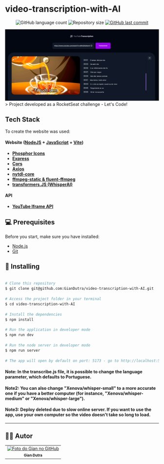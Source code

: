 # video-transcription-with-AI

<p align="center">
  <img alt="GitHub language count" src="https://img.shields.io/github/languages/count/GianDutra/video-transcription-with-AI?color=%2304D361">

  <img alt="Repository size" src="https://img.shields.io/github/repo-size/GianDutra/video-transcription-with-AI">

   <a href="https://github.com/GianDutra/video-transcription-with-AI/commits/master">
    <img alt="GitHub last commit" src="https://img.shields.io/github/last-commit/GianDutra/video-transcription-with-AI">
  </a>
  
</p>
<img src="./.github/1.png" alt="video-transcription-with-AI" title="video-transcription-with-AI">
> Project developed as a RocketSeat challenge - Let's Code!

## Tech Stack

To create the website was used:

#### **Website**  ([NodeJS](https://nodejs.org)  +  [JavaScript](https://www.javascript.com/) + [Vite](https://vitejs.dev/))

- **[Phosphor Icons](https://phosphoricons.com/)**
- **[Express](https://expressjs.com/pt-br/)**
- **[Cors](https://developer.mozilla.org/en-US/docs/Web/HTTP/CORS)**
- **[Axios](https://axios-http.com/)**
- **[nytdl-core](https://github.com/fent/node-ytdl-core)**
- **[ffmpeg-static & fluent-ffmpeg](https://creatomate.com/blog/how-to-use-ffmpeg-in-nodejs)**
- **[transformers.JS (WhisperAI)](https://github.com/xenova/transformers.js)**
  
#### **API**
- **[YouTube Iframe API](https://developers.google.com/youtube/iframe_api_reference#Getting_Started)**

## 💻 Prerequisites
Before you start, make sure you have installed:

* [Node.js](https://nodejs.org/en/)
* [Git](https://git-scm.com)

## 🚀 Installing <video-transcription-with-AI>

 
```bash

# Clone this repository
$ git clone git@github.com:GianDutra/video-transcription-with-AI.git

# Access the project folder in your terminal
$ cd video-transcription-with-AI

# Install the dependencies
$ npm install

# Run the application in developer mode
$ npm run dev

# Run the node server in developer mode
$ npm run server

# The app will open by default on port: 5173 - go to http://localhost:5173/

```
#### Note: In the transcribe.js file, it is possible to change the language parameter, which defaults to Portuguese. 
#### Note2: You can also change "Xenova/whisper-small" to a more accurate one if you have a better computer (for instance, "Xenova/whisper-medium" or "Xenova/whisper-large").
#### Note3: Deploy deleted due to slow online server. If you want to use the app, use your own computer so the video doesn't take so long to load.
---


## 👨‍💼 Autor

<table>
  <tr>
    <td align="center">
      <a href="#">
        <img src="https://github.com/GianDutra.png" width="100px;" alt="Foto do Gian no GitHub"/><br>
        <sub>
          <b>Gian Dutra</b>
        </sub>
      </a>
    </td>
  </tr>
</table>
